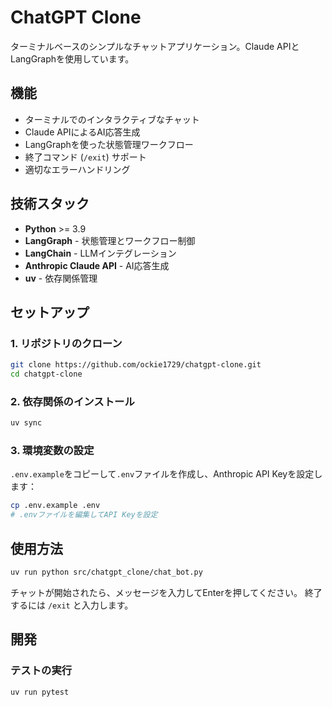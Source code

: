 # ChatGPT Clone

ターミナルベースのシンプルなチャットアプリケーション。Claude APIとLangGraphを使用しています。

## 機能

- ターミナルでのインタラクティブなチャット
- Claude APIによるAI応答生成
- LangGraphを使った状態管理ワークフロー
- 終了コマンド (`/exit`) サポート
- 適切なエラーハンドリング

## 技術スタック

- **Python** >= 3.9
- **LangGraph** - 状態管理とワークフロー制御
- **LangChain** - LLMインテグレーション
- **Anthropic Claude API** - AI応答生成
- **uv** - 依存関係管理

## セットアップ

### 1. リポジトリのクローン

```bash
git clone https://github.com/ockie1729/chatgpt-clone.git
cd chatgpt-clone
```

### 2. 依存関係のインストール

```bash
uv sync
```

### 3. 環境変数の設定

`.env.example`をコピーして`.env`ファイルを作成し、Anthropic API Keyを設定します：

```bash
cp .env.example .env
# .envファイルを編集してAPI Keyを設定
```

## 使用方法

```bash
uv run python src/chatgpt_clone/chat_bot.py
```

チャットが開始されたら、メッセージを入力してEnterを押してください。
終了するには `/exit` と入力します。

## 開発

### テストの実行

```bash
uv run pytest
```